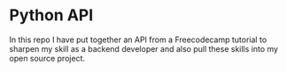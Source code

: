 # Python API 
In this repo I have put together an API from a Freecodecamp tutorial to sharpen my skill as a backend developer and also pull these skills into my open source project. 
